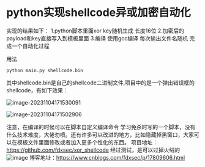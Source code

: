 # python实现shellcode异或加密自动化

实现的结果如下：
1.python脚本里面xor key随机生成 长度16位
2.加密后的payload和key直接写入到模板里面
3.编译 使用gcc编译  每次输出文件名随机 完成一个自动化过程

用法

```shell
python main.py shellcode.bin
```

其中shellcode.bin是自己的shellcode二进制文件,项目中的是一个弹出错误框的shellcode，有如下效果：

![image-20231104171530091](https://raw.githubusercontent.com/fdxsec/md_images/master/img/image-20231104171530091.png)

![image-20231104171502906](https://raw.githubusercontent.com/fdxsec/md_images/master/img/image-20231104171502906.png)


注意，在编译的时候可以在脚本自定义编译命令
学习免杀时写的一个脚本，没有什么技术难度，大佬勿喷。还有许多可以改进的地方，比如隐藏掉黑窗口，大家可以在模板文件里面修改或者加入更多个性化的东西。
项目地址：https://github.com/fdxsec/xor_shellcode
经过测试，是可以过掉火绒的
![image](https://github.com/fdxsec/xor_shellcode/assets/117912115/96666b17-5ed5-4704-af28-4657ec3df9ce)
博客地址：https://www.cnblogs.com/fdxsec/p/17809606.html
